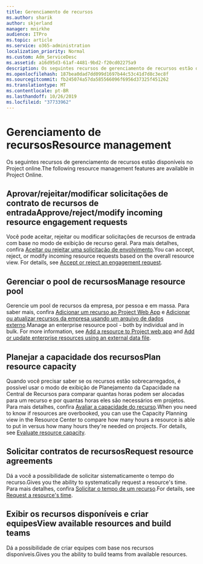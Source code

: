 ```yaml
---
title: Gerenciamento de recursos
ms.author: sharik
author: skjerland
manager: mnirkhe
audience: ITPro
ms.topic: article
ms.service: o365-administration
localization_priority: Normal
ms.custom: Adm_ServiceDesc
ms.assetid: a16d95d3-61af-4481-9bd2-f20cd02275a9
description: Os seguintes recursos de gerenciamento de recursos estão disponíveis no Project online.
ms.openlocfilehash: 187bea0dad7dd099d1697b44c53c41d7d8c3ec8f
ms.sourcegitcommit: fb245074a57da585566096f6956d37325f451262
ms.translationtype: MT
ms.contentlocale: pt-BR
ms.lasthandoff: 10/26/2019
ms.locfileid: "37733962"
---
```

# <a name="resource-management"></a><span data-ttu-id="5b55a-103">Gerenciamento de recursos</span><span class="sxs-lookup"><span data-stu-id="5b55a-103">Resource management</span></span>

<span data-ttu-id="5b55a-104">Os seguintes recursos de gerenciamento de recursos estão disponíveis no Project online.</span><span class="sxs-lookup"><span data-stu-id="5b55a-104">The following resource management features are available in Project Online.</span></span>
  
## <a name="approverejectmodify-incoming-resource-engagement-requests"></a><span data-ttu-id="5b55a-105">Aprovar/rejeitar/modificar solicitações de contrato de recursos de entrada</span><span class="sxs-lookup"><span data-stu-id="5b55a-105">Approve/reject/modify incoming resource engagement requests</span></span>

<span data-ttu-id="5b55a-p101">Você pode aceitar, rejeitar ou modificar solicitações de recursos de entrada com base no modo de exibição de recurso geral. Para mais detalhes, confira [Aceitar ou rejeitar uma solicitação de envolvimento](https://go.microsoft.com/fwlink/?LinkID=823659&amp;clcid=0x409).</span><span class="sxs-lookup"><span data-stu-id="5b55a-p101">You can accept, reject, or modify incoming resource requests based on the overall resource view. For details, see [Accept or reject an engagement request](https://go.microsoft.com/fwlink/?LinkID=823659&amp;clcid=0x409).</span></span>
  
## <a name="manage-resource-pool"></a><span data-ttu-id="5b55a-108">Gerenciar o pool de recursos</span><span class="sxs-lookup"><span data-stu-id="5b55a-108">Manage resource pool</span></span>

<span data-ttu-id="5b55a-p102">Gerencie um pool de recursos da empresa, por pessoa e em massa. Para saber mais, confira [Adicionar um recurso ao Project Web App](https://go.microsoft.com/fwlink/?LinkID=823660&amp;clcid=0x409) e [Adicionar ou atualizar recursos da empresa usando um arquivo de dados externo](https://go.microsoft.com/fwlink/?LinkID=823661&amp;clcid=0x409).</span><span class="sxs-lookup"><span data-stu-id="5b55a-p102">Manage an enterprise resource pool - both by individual and in bulk. For more information, see [Add a resource to Project web app](https://go.microsoft.com/fwlink/?LinkID=823660&amp;clcid=0x409) and [Add or update enterprise resources using an external data file](https://go.microsoft.com/fwlink/?LinkID=823661&amp;clcid=0x409).</span></span>
  
## <a name="plan-resource-capacity"></a><span data-ttu-id="5b55a-111">Planejar a capacidade dos recursos</span><span class="sxs-lookup"><span data-stu-id="5b55a-111">Plan resource capacity</span></span>

<span data-ttu-id="5b55a-p103">Quando você precisar saber se os recursos estão sobrecarregados, é possível usar o modo de exibição de Planejamento da Capacidade na Central de Recursos para comparar quantas horas podem ser alocadas para um recurso e por quantas horas eles são necessários em projetos. Para mais detalhes, confira [Avaliar a capacidade do recurso](https://go.microsoft.com/fwlink/?LinkID=823662&amp;clcid=0x409).</span><span class="sxs-lookup"><span data-stu-id="5b55a-p103">When you need to know if resources are overbooked, you can use the Capacity Planning view in the Resource Center to compare how many hours a resource is able to put in versus how many hours they're needed on projects. For details, see [Evaluate resource capacity](https://go.microsoft.com/fwlink/?LinkID=823662&amp;clcid=0x409).</span></span>
  
## <a name="request-resource-agreements"></a><span data-ttu-id="5b55a-114">Solicitar contratos de recursos</span><span class="sxs-lookup"><span data-stu-id="5b55a-114">Request resource agreements</span></span>

<span data-ttu-id="5b55a-115">Dá a você a possibilidade de solicitar sistematicamente o tempo do recurso.</span><span class="sxs-lookup"><span data-stu-id="5b55a-115">Gives you the ability to systematically request a resource's time.</span></span> <span data-ttu-id="5b55a-116">Para mais detalhes, confira [Solicitar o tempo de um recurso](https://go.microsoft.com/fwlink/?LinkID=823663&amp;clcid=0x409).</span><span class="sxs-lookup"><span data-stu-id="5b55a-116">For details, see [Request a resource's time](https://go.microsoft.com/fwlink/?LinkID=823663&amp;clcid=0x409).</span></span>
  
## <a name="view-available-resources-and-build-teams"></a><span data-ttu-id="5b55a-117">Exibir os recursos disponíveis e criar equipes</span><span class="sxs-lookup"><span data-stu-id="5b55a-117">View available resources and build teams</span></span>

<span data-ttu-id="5b55a-118">Dá a possibilidade de criar equipes com base nos recursos disponíveis.</span><span class="sxs-lookup"><span data-stu-id="5b55a-118">Gives you the ability to build teams from available resources.</span></span>
  